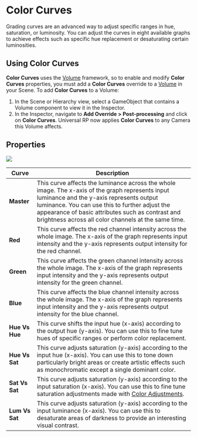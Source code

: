 # Color Curves

Grading curves are an advanced way to adjust specific ranges in hue, saturation, or luminosity. You can adjust the curves in eight available graphs to achieve effects such as specific hue replacement or desaturating certain luminosities.

## Using Color Curves

**Color Curves** uses the [Volume](Volumes.html) framework, so to enable and modify **Color Curves** properties, you must add a **Color Curves** override to a [Volume](Volumes.html) in your Scene. To add **Color Curves** to a Volume:

1. In the Scene or Hierarchy view, select a GameObject that contains a Volume component to view it in the Inspector.
2. In the Inspector, navigate to **Add Override > Post-processing** and click on **Color Curves**. Universal RP now applies **Color Curves** to any Camera this Volume affects.

## Properties

![](Images/Post-processingColorCurves1.png)

| **Curve**      | **Description**                                              |
| -------------- | ------------------------------------------------------------ |
| **Master**     | This curve affects the luminance across the whole image. The x-axis of the graph represents input luminance and the y-axis represents output luminance. You can use this to further adjust the appearance of basic attributes such as contrast and brightness across all color channels at the same time. |
| **Red**        | This curve affects the red channel intensity across the whole image. The x-axis of the graph represents input intensity and the y-axis represents output intensity for the red channel. |
| **Green**      | This curve affects the green channel intensity across the whole image. The x-axis of the graph represents input intensity and the y-axis represents output intensity for the green channel. |
| **Blue**       | This curve affects the blue channel intensity across the whole image. The x-axis of the graph represents input intensity and the y-axis represents output intensity for the blue channel. |
| **Hue Vs Hue** | This curve shifts the input hue (x-axis) according to the output hue (y-axis). You can use this to fine tune hues of specific ranges or perform color replacement. |
| **Hue Vs Sat** | This curve adjusts saturation (y-axis) according to the input hue (x-axis). You can use this to tone down particularly bright areas or create artistic effects such as monochromatic except a single dominant color. |
| **Sat Vs Sat** | This curve adjusts saturation (y-axis) according to the input saturation (x-axis). You can use this to fine tune saturation adjustments made with [Color Adjustments](Post-Processing-Color-Adjustments.html). |
| **Lum Vs Sat** | This curve adjusts saturation (y-axis) according to the input luminance (x-axis). You can use this to desaturate areas of darkness to provide an interesting visual contrast. |